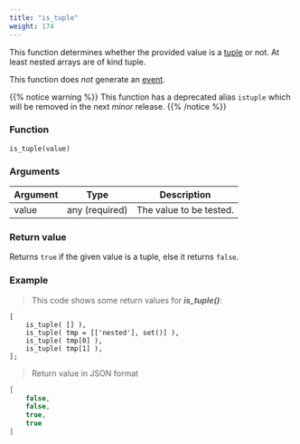 ```yaml
---
title: "is_tuple"
weight: 174
---
```


This function determines whether the provided value is a [tuple](../../data-types/tuple) or not. At least nested arrays are of kind tuple.

This function does *not* generate an [event](../../overview/events).

{{% notice warning %}}
This function has a deprecated alias `istuple` which will be removed in the next *minor* release.
{{% /notice %}}

### Function

`is_tuple(value)`

### Arguments

Argument | Type | Description
-------- | ---- | -----------
value | any (required) | The value to be tested.

### Return value

Returns `true` if the given value is a tuple, else it returns `false`.

### Example

> This code shows some return values for ***is_tuple()***:

```thingsdb,json_response
[
    is_tuple( [] ),
    is_tuple( tmp = [['nested'], set()] ),
    is_tuple( tmp[0] ),
    is_tuple( tmp[1] ),
];
```

> Return value in JSON format

```json
[
    false,
    false,
    true,
    true
]
```
